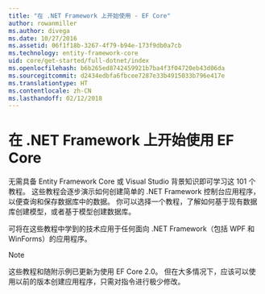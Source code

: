 ```yaml
---
title: "在 .NET Framework 上开始使用 - EF Core"
author: rowanmiller
ms.author: divega
ms.date: 10/27/2016
ms.assetid: 06f1f18b-3267-4f79-b94e-173f9db0a7cb
ms.technology: entity-framework-core
uid: core/get-started/full-dotnet/index
ms.openlocfilehash: b6b265ed8742459921b7ba4f3f04720eb43d06da
ms.sourcegitcommit: d2434edbfa6fbcee7287e33b4915033b796e417e
ms.translationtype: HT
ms.contentlocale: zh-CN
ms.lasthandoff: 02/12/2018
---
```

# <a name="getting-started-with-ef-core-on-net-framework"></a>在 .NET Framework 上开始使用 EF Core

无需具备 Entity Framework Core 或 Visual Studio 背景知识即可学习这 101 个教程。 这些教程会逐步演示如何创建简单的 .NET Framework 控制台应用程序，以便查询和保存数据库中的数据。 你可以选择一个教程，了解如何基于现有数据库创建模型，或者基于模型创建数据库。

可将在这些教程中学到的技术应用于任何面向 .NET Framework（包括 WPF 和 WinForms）的应用程序。

> [!NOTE]  
> 这些教程和随附示例已更新为使用 EF Core 2.0。 但在大多情况下，应该可以使用以前的版本创建应用程序，只需对指令进行极少修改。
